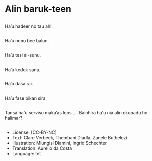 # Alin baruk-teen

##
Ha’u hadeer no tau ahi.

##
Ha’u nono bee balun.

##
Ha’u tesi ai-sunu.

##
Ha’u kedok sana.

##
Ha’u dasa rai.

##
Ha’u fase bikan sira.

##
Tansá ha'u servisu maka’as loos..... Bainhira ha'u nia alin okupadu ho halimar?

##
* License: [CC-BY-NC]
* Text: Clare Verbeek, Thembani Dladla, Zanele Buthelezi
* Illustration: Mlungisi Dlamini, Ingrid Schechter
* Translation: Aurelio da Costa
* Language: tet
